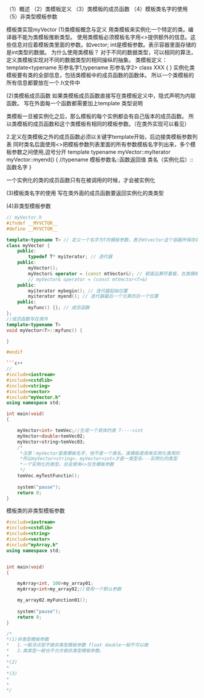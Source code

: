 （1）概述
（2）类模板定义
（3）类模板的成员函数
（4）模板类名字的使用
（5）非类型模板参数

模板类实现myVector
(1)类模板概念与定义
用类模板来实例化一个特定的类。编译器不能为类模板推断类型。
使用类模板必须模板名字用<>提供额外的信息。这些信息对应着模板类里面的参数。如vector<v1>;
int是模板参数。表示容器里面存储的是int类型的数据。
为什么使用类模板？
对于不同的数据类型，可以相同的算法，定义类模板实现对不同的数据类型的相同操纵的抽象。
类模板定义：
template<typename 形参名字1,typename 形参名字2>
class XXX
{
}
实例化类模板要有类的全部信息，包括类模板中的成员函数的函数体。
所以一个类模板的所有信息都要放在一个.h文件中

(2)类模板成员函数
如果类模板成员函数直接写在类模板定义中，隐式声明为内联函数。
写在外面每一个函数都需要加上template 类型说明

类模板一旦被实例化之后，那么模板的每个实例都会有自己版本的成员函数。
所以类模板的成员函数和这个类模板有相同的模板参数。（在类外实现可以看见）

2.定义在类模板之外的成员函数必须以关键字template开始，后边接类模板参数列表
同时类名后面使用<>把模板参数列表里面的所有参数模板名字列出来，多个模板参数之间使用,逗号分开
template
typename myVector::myIterator myVector::myend()
{
//typename 模板参数名::函数返回值 类名（实例化后）::函数名字
}

一个实例化的类的成员函数只有在被调用的时候，才会被实例化

(3)模板类名字的使用
写在类外面的成员函数要返回实例化的类类型

(4)非类型模板参数
```c++
// myVector.h
#ifndef __MYVCTOR__
#define __MYVCTOR__

template<typename T> // 定义一个名字为T的模板参数，表示mtvector这个容器所保存的元素类型
class myVector {
    public:
        typedef T* myiterator; // 迭代器
    public:
        myVector();
        myVector& operator = (const mtVector&); // 赋值运算符重载，在类模板内部使用模板名并不需要提供模板参数（当然，想使用也可以）
        // myVector& operator = (const mtVector<T>&)
    public:
        myiterator mybegin(); // 迭代器起始位置
        myiterator myend(); // 迭代器最后一个元素的后一个位置
    public:
        myfunc() {}; // 成员函数
};
//成员函数写在类外
template<typename T>
void myVector<T>::myfunc() {

}

#endif

```c++
// 
#include<iostream>
#include<cstdlib>
#include<string>
#include<vector>
#include"myVector.h"
using namespace std;

int main(void)
{

	myVector<int> temVec;//生成一个具体的类 T---->int
	myVector<double>temVec02;
	myVector<string>temVec03;
	/*
	 *注意：myVector是类模板名字，他不是一个类名，类模板是用来实例化类用的
	 *所以myVector<string>、myVector<int>才是一类型名---实例化的类型
	 *一个实例化的类型，总会使用<>包含模板参数
	 */
	temVec.myTestFunctin();
	
	system("pause");
	return 0;
}

```

模板类的非类型模板参数
```c++
#include<iostream>
#include<cstdlib>
#include<string>
#include<vector>
#include"myArray.h"
using namespace std;


int main(void)
{

	myArray<int, 100>my_array01;
	myArray<int>my_array02;//使用一个默认参数

	my_array02.myFunction01();
	
	system("pause");
	return 0;
}

/*
*(1)非类型模板参数
*	1.一般浮点型不做非类型模板参数 float double一般不可以做
*	2.类类型一般也不允许做非类型模板参数。
*
*(2)
*
*(3)
*
*
*/
```